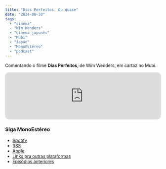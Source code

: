 ```yaml
---
title: "Dias Perfeitos. Ou quase"
date: "2024-08-30"
tags: 
  - "cinema"
  - "Wim Wenders"
  - "cinema japonês"
  - "Mubi"
  - "Japão"
  - "MonoEstéreo"
  - "podcast"
---
```


Comentando o filme **Dias Perfeitos**, de Wim Wenders, em cartaz no Mubi.

<iframe style="border-radius:12px" src="https://open.spotify.com/embed/episode/1O8yhMnVZ2OUjVHsAdcKM7?utm_source=generator&theme=0" width="100%" height="152" frameBorder="0" allowfullscreen="" allow="autoplay; clipboard-write; encrypted-media; fullscreen; picture-in-picture" loading="lazy"></iframe>

### Siga MonoEstéreo
- [Spotify](https://open.spotify.com/show/2bidmXKV642XSlMt4tGHxd)
- [RSS](https://anchor.fm/s/2a62640/podcast/rss)
- [Apple](https://podcasts.apple.com/us/podcast/monoest%C3%A9reo/id1353824401)
- [Links pra outras plataformas](https://podcasters.spotify.com/pod/show/monoestereo)
- [Episódios anteriores](https://eduf.me/tags/monoestereo/)